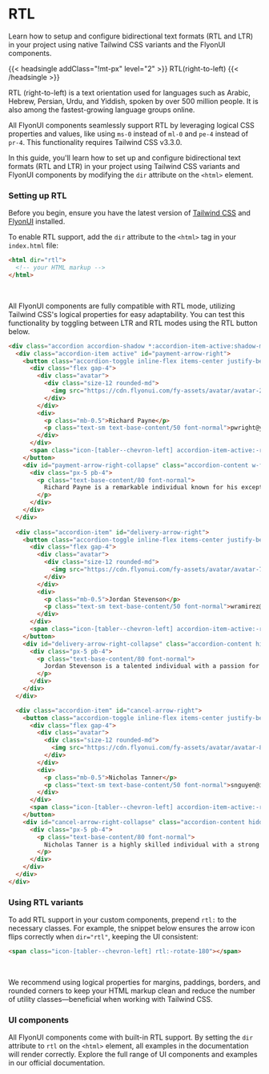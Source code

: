 # RTL

Learn how to setup and configure bidirectional text formats (RTL and LTR) in your project using native Tailwind CSS variants and the FlyonUI components.

<!-------------------- RTL(right-to-left) -------------------->

{{< headsingle addClass="!mt-px" level="2" >}} RTL(right-to-left) {{< /headsingle >}}

RTL (right-to-left) is a text orientation used for languages such as Arabic, Hebrew, Persian, Urdu, and Yiddish, spoken by over 500 million people. It is also among the fastest-growing language groups online.

All FlyonUI components seamlessly support RTL by leveraging logical CSS properties and values, like using `ms-0` instead of `ml-0` and `pe-4` instead of `pr-4`. This functionality requires Tailwind CSS v3.3.0.

In this guide, you'll learn how to set up and configure bidirectional text formats (RTL and LTR) in your project using Tailwind CSS variants and FlyonUI components by modifying the `dir` attribute on the `<html>` element.

<!-- Setting up RTL  -->

### Setting up RTL

Before you begin, ensure you have the latest version of <a href="https://tailwindcss.com/docs/installation/using-vite" target="_blank">Tailwind CSS</a> and [FlyonUI](getting-started/quick-start/) installed.

To enable RTL support, add the `dir` attribute to the `<html>` tag in your `index.html` file:

```html
<html dir="rtl">
  <!-- your HTML markup -->
</html>
```

<br />

All FlyonUI components are fully compatible with RTL mode, utilizing Tailwind CSS's logical properties for easy adaptability. You can test this functionality by toggling between LTR and RTL modes using the RTL button below.

```html
<div class="accordion accordion-shadow *:accordion-item-active:shadow-md">
  <div class="accordion-item active" id="payment-arrow-right">
    <button class="accordion-toggle inline-flex items-center justify-between text-start" aria-controls="payment-arrow-right-collapse" aria-expanded="true">
      <div class="flex gap-4">
        <div class="avatar">
          <div class="size-12 rounded-md">
            <img src="https://cdn.flyonui.com/fy-assets/avatar/avatar-2.png" alt="avatar" />
          </div>
        </div>
        <div>
          <p class="mb-0.5">Richard Payne</p>
          <p class="text-sm text-base-content/50 font-normal">pwright@yahoo.com</p>
        </div>
      </div>
      <span class="icon-[tabler--chevron-left] accordion-item-active:-rotate-90 size-5 shrink-0 transition-transform duration-300 rtl:-rotate-180"></span>
    </button>
    <div id="payment-arrow-right-collapse" class="accordion-content w-full overflow-hidden transition-[height] duration-300" aria-labelledby="payment-arrow-right" role="region">
      <div class="px-5 pb-4">
        <p class="text-base-content/80 font-normal">
          Richard Payne is a remarkable individual known for his exceptional skills and expertise in various fields. With a strong background in technology and a passion for innovation, Richard has made significant contributions to the industry.
        </p>
      </div>
    </div>
  </div>
  
  <div class="accordion-item" id="delivery-arrow-right">
    <button class="accordion-toggle inline-flex items-center justify-between text-start" aria-controls="delivery-arrow-right-collapse" aria-expanded="false">
      <div class="flex gap-4">
        <div class="avatar">
          <div class="size-12 rounded-md">
            <img src="https://cdn.flyonui.com/fy-assets/avatar/avatar-7.png" alt="avatar" />
          </div>
        </div>
        <div>
          <p class="mb-0.5">Jordan Stevenson</p>
          <p class="text-sm text-base-content/50 font-normal">wramirez@outlook.com</p>
        </div>
      </div>
      <span class="icon-[tabler--chevron-left] accordion-item-active:-rotate-90 size-5 shrink-0 transition-transform duration-300 rtl:-rotate-180"></span>
    </button>
    <div id="delivery-arrow-right-collapse" class="accordion-content hidden w-full overflow-hidden transition-[height] duration-300" aria-labelledby="delivery-arrow-right" role="region">
      <div class="px-5 pb-4">
        <p class="text-base-content/80 font-normal">
          Jordan Stevenson is a talented individual with a passion for technology and innovation. Jordan has made significant contributions to various projects and has a deep understanding of programming languages and frameworks.
        </p>
      </div>
    </div>
  </div>

  <div class="accordion-item" id="cancel-arrow-right">
    <button class="accordion-toggle inline-flex items-center justify-between text-start" aria-controls="cancel-arrow-right-collapse" aria-expanded="false">
      <div class="flex gap-4">
        <div class="avatar">
          <div class="size-12 rounded-md">
            <img src="https://cdn.flyonui.com/fy-assets/avatar/avatar-8.png" alt="avatar" />
          </div>
        </div>
        <div>
          <p class="mb-0.5">Nicholas Tanner</p>
          <p class="text-sm text-base-content/50 font-normal">snguyen@icloud.com</p>
        </div>
      </div>
      <span class="icon-[tabler--chevron-left] accordion-item-active:-rotate-90 size-5 shrink-0 transition-transform duration-300 rtl:-rotate-180"></span>
    </button>
    <div id="cancel-arrow-right-collapse" class="accordion-content hidden w-full overflow-hidden transition-[height] duration-300" aria-labelledby="cancel-arrow-right" role="region">
      <div class="px-5 pb-4">
        <p class="text-base-content/80 font-normal">
          Nicholas Tanner is a highly skilled individual with a strong passion for technology and innovation. Nicholas has made significant contributions to numerous projects and possesses a deep understanding of various programming languages and frameworks.
        </p>
      </div>
    </div>
  </div>
</div>
```

<!-- Using RTL variants -->

### Using RTL variants

To add RTL support in your custom components, prepend `rtl:` to the necessary classes.
For example, the snippet below ensures the arrow icon flips correctly when `dir="rtl"`, keeping the UI consistent:

```html
<span class="icon-[tabler--chevron-left] rtl:-rotate-180"></span>
```

<br />

We recommend using logical properties for margins, paddings, borders, and rounded corners to keep your HTML markup clean and reduce the number of utility classes—beneficial when working with Tailwind CSS.

<!-- UI components -->

### UI components

All FlyonUI components come with built-in RTL support. By setting the `dir` attribute to `rtl` on the `<html>` element, all examples in the documentation will render correctly. Explore the full range of UI components and examples in our official documentation.
